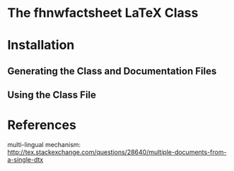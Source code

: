 The fhnwfactsheet LaTeX Class
=============================

Installation
============

Generating the Class and Documentation Files
--------------------------------------------

Using the Class File
--------------------

References
==========

multi-lingual mechanism:
http://tex.stackexchange.com/questions/28640/multiple-documents-from-a-single-dtx
